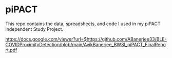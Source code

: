 # piPACT
This repo contains the data, spreadsheets, and code I used in my piPACT independent Study Project. 

https://docs.google.com/viewer?url=$https://github.com/ABanerjee33/BLE-COVIDProximityDetection/blob/main/AvikBanerjee_BWSI_piPACT_FinalReport.pdf
